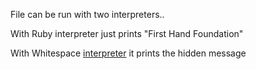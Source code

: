 File can be run with two interpreters..

With Ruby interpreter
just prints "First Hand Foundation"

With Whitespace [interpreter](https://github.com/hostilefork/whitespacers)
it prints the hidden message
